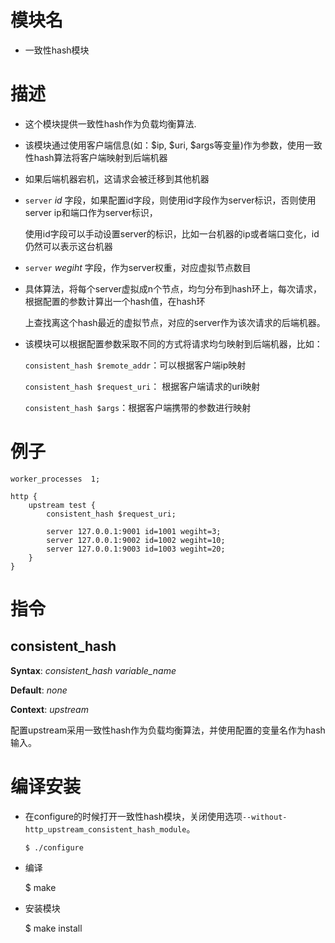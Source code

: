 模块名
====

*  一致性hash模块

描述
===========

* 这个模块提供一致性hash作为负载均衡算法.

* 该模块通过使用客户端信息(如：$ip, $uri, $args等变量)作为参数，使用一致性hash算法将客户端映射到后端机器

* 如果后端机器宕机，这请求会被迁移到其他机器

* `server` *id* 字段，如果配置id字段，则使用id字段作为server标识，否则使用server ip和端口作为server标识，

    使用id字段可以手动设置server的标识，比如一台机器的ip或者端口变化，id仍然可以表示这台机器

* `server` *wegiht* 字段，作为server权重，对应虚拟节点数目

* 具体算法，将每个server虚拟成n个节点，均匀分布到hash环上，每次请求，根据配置的参数计算出一个hash值，在hash环

    上查找离这个hash最近的虚拟节点，对应的server作为该次请求的后端机器。

* 该模块可以根据配置参数采取不同的方式将请求均匀映射到后端机器，比如：

    `consistent_hash $remote_addr`：可以根据客户端ip映射

    `consistent_hash $request_uri`： 根据客户端请求的uri映射

    `consistent_hash $args`：根据客户端携带的参数进行映射


例子
===========

    worker_processes  1;
    
    http {
        upstream test {
            consistent_hash $request_uri;

            server 127.0.0.1:9001 id=1001 wegiht=3;
            server 127.0.0.1:9002 id=1002 wegiht=10;
            server 127.0.0.1:9003 id=1003 wegiht=20;
        }
    }


指令
==========

consistent_hash 
------------------------

**Syntax**: *consistent_hash variable_name*

**Default**: *none*

**Context**: *upstream*

配置upstream采用一致性hash作为负载均衡算法，并使用配置的变量名作为hash输入。


编译安装
===========

* 在configure的时候打开一致性hash模块，关闭使用选项`--without-http_upstream_consistent_hash_module`。

      $ ./configure
      
* 编译

    $ make
    
* 安装模块

    $ make install
